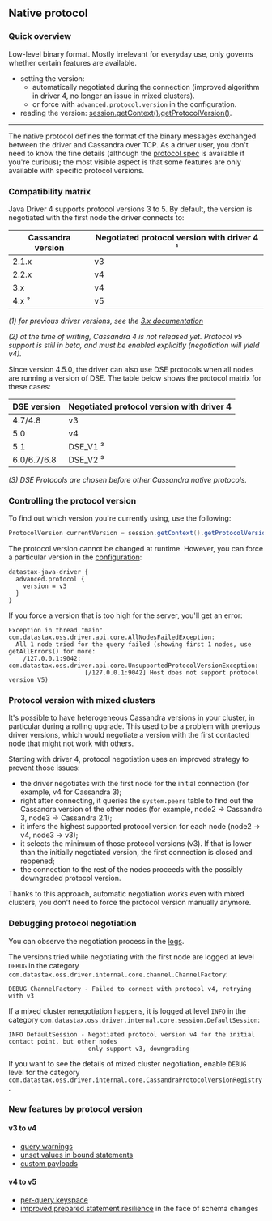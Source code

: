 <!--
Licensed to the Apache Software Foundation (ASF) under one
or more contributor license agreements.  See the NOTICE file
distributed with this work for additional information
regarding copyright ownership.  The ASF licenses this file
to you under the Apache License, Version 2.0 (the
"License"); you may not use this file except in compliance
with the License.  You may obtain a copy of the License at

  http://www.apache.org/licenses/LICENSE-2.0

Unless required by applicable law or agreed to in writing,
software distributed under the License is distributed on an
"AS IS" BASIS, WITHOUT WARRANTIES OR CONDITIONS OF ANY
KIND, either express or implied.  See the License for the
specific language governing permissions and limitations
under the License.
-->

## Native protocol

### Quick overview

Low-level binary format. Mostly irrelevant for everyday use, only governs whether certain features
are available.

* setting the version:
  * automatically negotiated during the connection (improved algorithm in driver 4, no longer an
    issue in mixed clusters).
  * or force with `advanced.protocol.version` in the configuration.
* reading the version:
  [session.getContext().getProtocolVersion()][AttachmentPoint.getProtocolVersion].

-----

The native protocol defines the format of the binary messages exchanged between the driver and
Cassandra over TCP. As a driver user, you don't need to know the fine details (although the
[protocol spec] is available if you're curious); the most visible aspect is that some features are
only available with specific protocol versions.

### Compatibility matrix

Java Driver 4 supports protocol versions 3 to 5. By default, the version is negotiated with the
first node the driver connects to:

| Cassandra version   | Negotiated protocol version with driver 4 ¹     |
|---------------------|-------------------------------------------------|
| 2.1.x               | v3                                              |
| 2.2.x               | v4                                              |
| 3.x                 | v4                                              |
| 4.x ²               | v5                                              |

*(1) for previous driver versions, see the [3.x documentation][driver3]*

*(2) at the time of writing, Cassandra 4 is not released yet. Protocol v5 support is still in beta,
and must be enabled explicitly (negotiation will yield v4).*

Since version 4.5.0, the driver can also use DSE protocols when all nodes are running a version of
DSE. The table below shows the protocol matrix for these cases:

| DSE version         | Negotiated protocol version with driver 4       |
|---------------------|-------------------------------------------------|
| 4.7/4.8             | v3                                              |
| 5.0                 | v4                                              |
| 5.1                 | DSE_V1 ³                                        |
| 6.0/6.7/6.8         | DSE_V2 ³                                        |

*(3) DSE Protocols are chosen before other Cassandra native protocols.*

### Controlling the protocol version

To find out which version you're currently using, use the following:

```java
ProtocolVersion currentVersion = session.getContext().getProtocolVersion();
```

The protocol version cannot be changed at runtime. However, you can force a particular version in
the [configuration](../configuration/):

```
datastax-java-driver {
  advanced.protocol {
    version = v3
  }
}
```

If you force a version that is too high for the server, you'll get an error:

```
Exception in thread "main" com.datastax.oss.driver.api.core.AllNodesFailedException:
  All 1 node tried for the query failed (showing first 1 nodes, use getAllErrors() for more:
    /127.0.0.1:9042: com.datastax.oss.driver.api.core.UnsupportedProtocolVersionException:
                     [/127.0.0.1:9042] Host does not support protocol version V5)
```

### Protocol version with mixed clusters

It's possible to have heterogeneous Cassandra versions in your cluster, in particular during a
rolling upgrade. This used to be a problem with previous driver versions, which would negotiate a
version with the first contacted node that might not work with others.

Starting with driver 4, protocol negotiation uses an improved strategy to prevent those issues:

* the driver negotiates with the first node for the initial connection (for example, v4 for
  Cassandra 3);
* right after connecting, it queries the `system.peers` table to find out the Cassandra version of
  the other nodes (for example, node2 → Cassandra 3, node3 → Cassandra 2.1);
* it infers the highest supported protocol version for each node (node2 → v4, node3 → v3);
* it selects the minimum of those protocol versions (v3). If that is lower than the initially
  negotiated version, the first connection is closed and reopened; 
* the connection to the rest of the nodes proceeds with the possibly downgraded protocol version.

Thanks to this approach, automatic negotiation works even with mixed clusters, you don't need to
force the protocol version manually anymore. 

### Debugging protocol negotiation

You can observe the negotiation process in the [logs](../logging/).
 
The versions tried while negotiating with the first node are logged at level `DEBUG` in the category
`com.datastax.oss.driver.internal.core.channel.ChannelFactory`:

```
DEBUG ChannelFactory - Failed to connect with protocol v4, retrying with v3
```

If a mixed cluster renegotiation happens, it is logged at level `INFO` in the category
`com.datastax.oss.driver.internal.core.session.DefaultSession`:

```
INFO DefaultSession - Negotiated protocol version v4 for the initial contact point, but other nodes
                      only support v3, downgrading
```

If you want to see the details of mixed cluster negotiation, enable `DEBUG` level for the category
`com.datastax.oss.driver.internal.core.CassandraProtocolVersionRegistry`.

### New features by protocol version

#### v3 to v4

* [query warnings][ExecutionInfo.getWarnings]
* [unset values in bound statements](../statements/prepared/#unset-values)
* [custom payloads][Request.getCustomPayload]

#### v4 to v5

* [per-query keyspace](../statements/per_query_keyspace)
* [improved prepared statement resilience](../statements/prepared/#prepared-statements-and-schema-changes)
  in the face of schema changes

[protocol spec]: https://github.com/datastax/native-protocol/tree/1.x/src/main/resources
[driver3]: https://docs.datastax.com/en/developer/java-driver/3.10/manual/native_protocol/

[ExecutionInfo.getWarnings]: https://docs.datastax.com/en/drivers/java/4.11/com/datastax/oss/driver/api/core/cql/ExecutionInfo.html#getWarnings--
[Request.getCustomPayload]:  https://docs.datastax.com/en/drivers/java/4.11/com/datastax/oss/driver/api/core/session/Request.html#getCustomPayload--
[AttachmentPoint.getProtocolVersion]: https://docs.datastax.com/en/drivers/java/4.11/com/datastax/oss/driver/api/core/detach/AttachmentPoint.html#getProtocolVersion--

